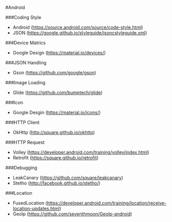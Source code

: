 #Android


###Coding Style
- Android (https://source.android.com/source/code-style.html)
- JSON (https://google.github.io/styleguide/jsoncstyleguide.xml)

###Device Matrics
- Google Design (https://material.io/devices/)

###JSON Handling
- Gson (https://github.com/google/gson)

###Image Loading
- Glide (https://github.com/bumptech/glide)

###Icon
- Google Desgin (https://material.io/icons/)

###HTTP Client
- OkHttp (http://square.github.io/okhttp)

###HTTP Request
- Volley (https://developer.android.com/training/volley/index.html)
- Retrofit (https://square.github.io/retrofit)

###Debugging
- LeakCanary (https://github.com/square/leakcanary)
- Stetho (http://facebook.github.io/stetho/)

###Location
- FusedLocation
(https://developer.android.com/training/location/receive-location-updates.html)
- GeoIp (https://github.com/seventhmoon/GeoIp-android)
